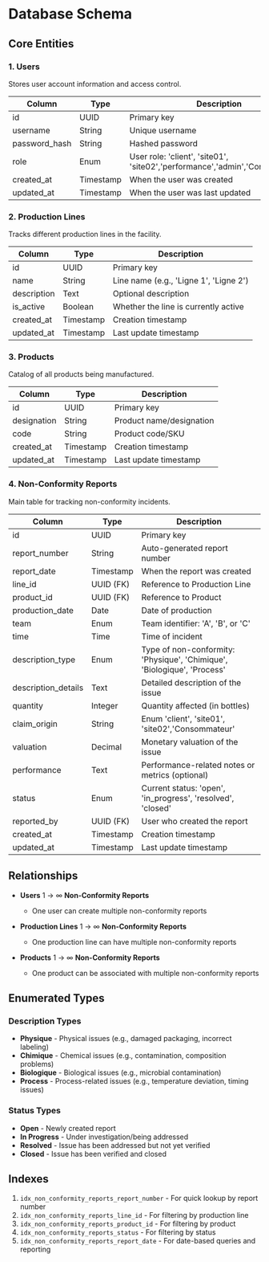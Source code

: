 # Database Schema

## Core Entities

### 1. Users
Stores user account information and access control.

| Column    | Type | Description |
|-----------|------|-------------|
| id        | UUID | Primary key |
| username  | String | Unique username |
| password_hash| String | Hashed password |
| role      | Enum | User role: 'client', 'site01', 'site02','performance','admin','Consommateur' |
| created_at | Timestamp | When the user was created |
| updated_at | Timestamp | When the user was last updated |

### 2. Production Lines
Tracks different production lines in the facility.

| Column | Type | Description |
|--------|------|-------------|
| id | UUID | Primary key |
| name | String | Line name (e.g., 'Ligne 1', 'Ligne 2') |
| description | Text | Optional description |
| is_active | Boolean | Whether the line is currently active |
| created_at | Timestamp | Creation timestamp |
| updated_at | Timestamp | Last update timestamp |

### 3. Products
Catalog of all products being manufactured.

| Column | Type | Description |
|--------|------|-------------|
| id | UUID | Primary key |
| designation | String | Product name/designation |
| code | String | Product code/SKU |
| created_at | Timestamp | Creation timestamp |
| updated_at | Timestamp | Last update timestamp |

### 4. Non-Conformity Reports
Main table for tracking non-conformity incidents.

| Column | Type | Description |
|--------|------|-------------|
| id | UUID | Primary key |
| report_number | String | Auto-generated report number |
| report_date | Timestamp | When the report was created |
| line_id | UUID (FK) | Reference to Production Line |
| product_id | UUID (FK) | Reference to Product |
| production_date | Date | Date of production |
| team | Enum | Team identifier: 'A', 'B', or 'C' |
| time | Time | Time of incident |
| description_type | Enum | Type of non-conformity: 'Physique', 'Chimique', 'Biologique', 'Process' |
| description_details | Text | Detailed description of the issue |
| quantity | Integer | Quantity affected (in bottles) |
| claim_origin | String |Enum 'client', 'site01', 'site02','Consommateur'|
| valuation | Decimal | Monetary valuation of the issue |
| performance | Text | Performance-related notes or metrics (optional) |
| status | Enum | Current status: 'open', 'in_progress', 'resolved', 'closed' |
| reported_by | UUID (FK) | User who created the report |
| created_at | Timestamp | Creation timestamp |
| updated_at | Timestamp | Last update timestamp |

## Relationships

- **Users** 1 → ∞ **Non-Conformity Reports**
  - One user can create multiple non-conformity reports

- **Production Lines** 1 → ∞ **Non-Conformity Reports**
  - One production line can have multiple non-conformity reports

- **Products** 1 → ∞ **Non-Conformity Reports**
  - One product can be associated with multiple non-conformity reports

## Enumerated Types

### Description Types
- **Physique** - Physical issues (e.g., damaged packaging, incorrect labeling)
- **Chimique** - Chemical issues (e.g., contamination, composition problems)
- **Biologique** - Biological issues (e.g., microbial contamination)
- **Process** - Process-related issues (e.g., temperature deviation, timing issues)

### Status Types
- **Open** - Newly created report
- **In Progress** - Under investigation/being addressed
- **Resolved** - Issue has been addressed but not yet verified
- **Closed** - Issue has been verified and closed

## Indexes

1. `idx_non_conformity_reports_report_number` - For quick lookup by report number
2. `idx_non_conformity_reports_line_id` - For filtering by production line
3. `idx_non_conformity_reports_product_id` - For filtering by product
4. `idx_non_conformity_reports_status` - For filtering by status
5. `idx_non_conformity_reports_report_date` - For date-based queries and reporting
